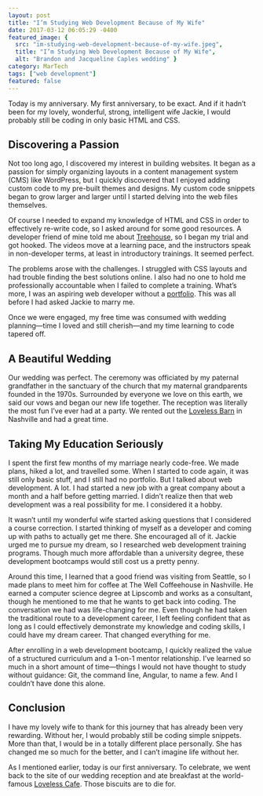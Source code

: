 ```yaml
---
layout: post
title: "I’m Studying Web Development Because of My Wife"
date: 2017-03-12 06:05:29 -0400
featured_image: {
  src: "im-studying-web-development-because-of-my-wife.jpeg",
  title: "I’m Studying Web Development Because of My Wife",
  alt: "Brandon and Jacqueline Caples wedding" }
category: MarTech
tags: ["web development"]
featured: false
---
```


Today is my anniversary. My first anniversary, to be exact. And if it hadn’t been for my lovely, wonderful, strong, intelligent wife Jackie, I would probably still be coding in only basic HTML and CSS.

## Discovering a Passion

Not too long ago, I discovered my interest in building websites. It began as a passion for simply organizing layouts in a content management system (CMS) like WordPress, but I quickly discovered that I enjoyed adding custom code to my pre-built themes and designs. My custom code snippets began to grow larger and larger until I started delving into the web files themselves.

Of course I needed to expand my knowledge of HTML and CSS in order to effectively re-write code, so I asked around for some good resources. A developer friend of mine told me about [Treehouse](https://teamtreehouse.com/), so I began my trial and got hooked. The videos move at a learning pace, and the instructors speak in non-developer terms, at least in introductory trainings. It seemed perfect.

The problems arose with the challenges. I struggled with CSS layouts and had trouble finding the best solutions online. I also had no one to hold me professionally accountable when I failed to complete a training. What’s more, I was an aspiring web developer without a [portfolio](https://brandoncaples.com/portfolio/). This was all before I had asked Jackie to marry me.

Once we were engaged, my free time was consumed with wedding planning—time I loved and still cherish—and my time learning to code tapered off.

## A Beautiful Wedding

Our wedding was perfect. The ceremony was officiated by my paternal grandfather in the sanctuary of the church that my maternal grandparents founded in the 1970s. Surrounded by everyone we love on this earth, we said our vows and began our new life together. The reception was literally the most fun I’ve ever had at a party. We rented out the [Loveless Barn](https://www.lovelessevents.com/barn) in Nashville and had a great time.

## Taking My Education Seriously

I spent the first few months of my marriage nearly code-free. We made plans, hiked a lot, and travelled some. When I started to code again, it was still only basic stuff, and I still had no portfolio. But I talked about web development. A lot. I had started a new job with a great company about a month and a half before getting married. I didn’t realize then that web development was a real possibility for me. I considered it a hobby.

It wasn’t until my wonderful wife started asking questions that I considered a course correction. I started thinking of myself as a developer and coming up with paths to actually get me there. She encouraged all of it. Jackie urged me to pursue my dream, so I researched web development training programs. Though much more affordable than a university degree, these development bootcamps would still cost us a pretty penny.

Around this time, I learned that a good friend was visiting from Seattle, so I made plans to meet him for coffee at The Well Coffeehouse in Nashville. He earned a computer science degree at Lipscomb and works as a consultant, though he mentioned to me that he wants to get back into coding. The conversation we had was life-changing for me. Even though he had taken the traditional route to a development career, I left feeling confident that as long as I could effectively demonstrate my knowledge and coding skills, I could have my dream career. That changed everything for me.

After enrolling in a web development bootcamp, I quickly realized the value of a structured curriculum and a 1-on-1 mentor relationship. I’ve learned so much in a short amount of time—things I would not have thought to study without guidance: Git, the command line, Angular, to name a few. And I couldn’t have done this alone.

## Conclusion

I have my lovely wife to thank for this journey that has already been very rewarding. Without her, I would probably still be coding simple snippets. More than that, I would be in a totally different place personally. She has changed me so much for the better, and I can’t imagine life without her.

As I mentioned earlier, today is our first anniversary. To celebrate, we went back to the site of our wedding reception and ate breakfast at the world-famous [Loveless Cafe](https://www.lovelesscafe.com/). Those biscuits are to die for.